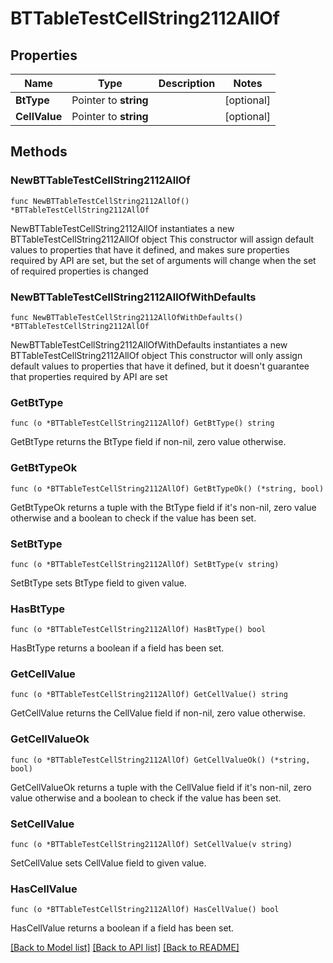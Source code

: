 # BTTableTestCellString2112AllOf

## Properties

Name | Type | Description | Notes
------------ | ------------- | ------------- | -------------
**BtType** | Pointer to **string** |  | [optional] 
**CellValue** | Pointer to **string** |  | [optional] 

## Methods

### NewBTTableTestCellString2112AllOf

`func NewBTTableTestCellString2112AllOf() *BTTableTestCellString2112AllOf`

NewBTTableTestCellString2112AllOf instantiates a new BTTableTestCellString2112AllOf object
This constructor will assign default values to properties that have it defined,
and makes sure properties required by API are set, but the set of arguments
will change when the set of required properties is changed

### NewBTTableTestCellString2112AllOfWithDefaults

`func NewBTTableTestCellString2112AllOfWithDefaults() *BTTableTestCellString2112AllOf`

NewBTTableTestCellString2112AllOfWithDefaults instantiates a new BTTableTestCellString2112AllOf object
This constructor will only assign default values to properties that have it defined,
but it doesn't guarantee that properties required by API are set

### GetBtType

`func (o *BTTableTestCellString2112AllOf) GetBtType() string`

GetBtType returns the BtType field if non-nil, zero value otherwise.

### GetBtTypeOk

`func (o *BTTableTestCellString2112AllOf) GetBtTypeOk() (*string, bool)`

GetBtTypeOk returns a tuple with the BtType field if it's non-nil, zero value otherwise
and a boolean to check if the value has been set.

### SetBtType

`func (o *BTTableTestCellString2112AllOf) SetBtType(v string)`

SetBtType sets BtType field to given value.

### HasBtType

`func (o *BTTableTestCellString2112AllOf) HasBtType() bool`

HasBtType returns a boolean if a field has been set.

### GetCellValue

`func (o *BTTableTestCellString2112AllOf) GetCellValue() string`

GetCellValue returns the CellValue field if non-nil, zero value otherwise.

### GetCellValueOk

`func (o *BTTableTestCellString2112AllOf) GetCellValueOk() (*string, bool)`

GetCellValueOk returns a tuple with the CellValue field if it's non-nil, zero value otherwise
and a boolean to check if the value has been set.

### SetCellValue

`func (o *BTTableTestCellString2112AllOf) SetCellValue(v string)`

SetCellValue sets CellValue field to given value.

### HasCellValue

`func (o *BTTableTestCellString2112AllOf) HasCellValue() bool`

HasCellValue returns a boolean if a field has been set.


[[Back to Model list]](../README.md#documentation-for-models) [[Back to API list]](../README.md#documentation-for-api-endpoints) [[Back to README]](../README.md)


